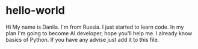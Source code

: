 # hello-world

Hi
My name is Danila. I'm from Russia. I just started to learn code. In my plan I'm going to become AI developer, hope you'll help me. I already know basics of Python. If you have any advise just add it to this file.
